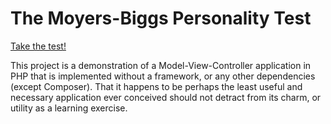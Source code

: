 # The Moyers-Biggs Personality Test

[Take the test!](https://www.cliffordvickrey.com/mb)

This project is a demonstration of a Model-View-Controller application in PHP that is implemented without a framework,
or any other dependencies (except Composer). That it happens to be perhaps the least useful and necessary application
ever conceived should not detract from its charm, or utility as a learning exercise.